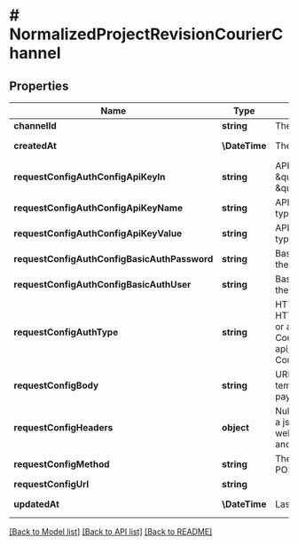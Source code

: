 # # NormalizedProjectRevisionCourierChannel

## Properties

Name | Type | Description | Notes
------------ | ------------- | ------------- | -------------
**channelId** | **string** | The Channel&#39;s public ID |
**createdAt** | **\DateTime** | The creation date | [optional] [readonly]
**requestConfigAuthConfigApiKeyIn** | **string** | API key location  Can either be \&quot;header\&quot; or \&quot;query\&quot; | [optional]
**requestConfigAuthConfigApiKeyName** | **string** | API key name  Only used if the auth type is api_key | [optional]
**requestConfigAuthConfigApiKeyValue** | **string** | API key value  Only used if the auth type is api_key | [optional]
**requestConfigAuthConfigBasicAuthPassword** | **string** | Basic Auth Password  Only used if the auth type is basic_auth | [optional]
**requestConfigAuthConfigBasicAuthUser** | **string** | Basic Auth Username  Only used if the auth type is basic_auth | [optional]
**requestConfigAuthType** | **string** | HTTP Auth Method to use for the HTTP call  Can either be basic_auth or api_key basic_auth CourierChannelAuthTypeBasicAuth api_key CourierChannelAuthTypeApiKey | [optional]
**requestConfigBody** | **string** | URI pointing to the JsonNet template used for HTTP body payload generation. |
**requestConfigHeaders** | **object** | NullJSONRawMessage represents a json.RawMessage that works well with JSON, SQL, and Swagger and is NULLable- | [optional]
**requestConfigMethod** | **string** | The HTTP method to use (GET, POST, etc) for the HTTP call |
**requestConfigUrl** | **string** |  | [optional]
**updatedAt** | **\DateTime** | Last upate time | [optional] [readonly]

[[Back to Model list]](../../README.md#models) [[Back to API list]](../../README.md#endpoints) [[Back to README]](../../README.md)
